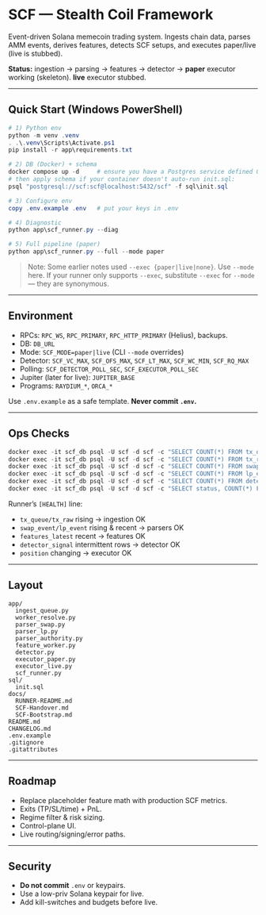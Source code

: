 # SCF — Stealth Coil Framework

Event-driven Solana memecoin trading system. Ingests chain data, parses AMM events, derives features, detects SCF setups, and executes paper/live (live is stubbed).

**Status:** ingestion → parsing → features → detector → **paper** executor working (skeleton). **live** executor stubbed.

---

## Quick Start (Windows PowerShell)

```powershell
# 1) Python env
python -m venv .venv
. .\.venv\Scripts\Activate.ps1
pip install -r app\requirements.txt

# 2) DB (Docker) + schema
docker compose up -d     # ensure you have a Postgres service defined OR run your own container
# then apply schema if your container doesn't auto-run init.sql:
psql "postgresql://scf:scf@localhost:5432/scf" -f sql\init.sql

# 3) Configure env
copy .env.example .env   # put your keys in .env

# 4) Diagnostic
python app\scf_runner.py --diag

# 5) Full pipeline (paper)
python app\scf_runner.py --full --mode paper
```
> Note: Some earlier notes used `--exec {paper|live|none}`. Use `--mode` here. If your runner only supports `--exec`, substitute `--exec` for `--mode` — they are synonymous.

---

## Environment

- RPCs: `RPC_WS`, `RPC_PRIMARY`, `RPC_HTTP_PRIMARY` (Helius), backups.
- DB: `DB_URL`
- Mode: `SCF_MODE=paper|live` (CLI `--mode` overrides)
- Detector: `SCF_VC_MAX`, `SCF_OFS_MAX`, `SCF_LT_MAX`, `SCF_WC_MIN`, `SCF_RQ_MAX`
- Polling: `SCF_DETECTOR_POLL_SEC`, `SCF_EXECUTOR_POLL_SEC`
- Jupiter (later for live): `JUPITER_BASE`
- Programs: `RAYDIUM_*`, `ORCA_*`

Use `.env.example` as a safe template. **Never commit `.env`.**

---

## Ops Checks

```powershell
docker exec -it scf_db psql -U scf -d scf -c "SELECT COUNT(*) FROM tx_queue;"
docker exec -it scf_db psql -U scf -d scf -c "SELECT COUNT(*) FROM tx_raw;"
docker exec -it scf_db psql -U scf -d scf -c "SELECT COUNT(*) FROM swap_event;"
docker exec -it scf_db psql -U scf -d scf -c "SELECT COUNT(*) FROM lp_event;"
docker exec -it scf_db psql -U scf -d scf -c "SELECT COUNT(*) FROM detector_signal;"
docker exec -it scf_db psql -U scf -d scf -c "SELECT status, COUNT(*) FROM position GROUP BY status;"
```

Runner’s `[HEALTH]` line: 
- `tx_queue/tx_raw` rising → ingestion OK
- `swap_event/lp_event` rising & recent → parsers OK
- `features_latest` recent → features OK
- `detector_signal` intermittent rows → detector OK
- `position` changing → executor OK

---

## Layout

```
app/
  ingest_queue.py
  worker_resolve.py
  parser_swap.py
  parser_lp.py
  parser_authority.py
  feature_worker.py
  detector.py
  executor_paper.py
  executor_live.py
  scf_runner.py
sql/
  init.sql
docs/
  RUNNER-README.md
  SCF-Handover.md
  SCF-Bootstrap.md
README.md
CHANGELOG.md
.env.example
.gitignore
.gitattributes
```

---

## Roadmap

- Replace placeholder feature math with production SCF metrics.
- Exits (TP/SL/time) + PnL.
- Regime filter & risk sizing.
- Control-plane UI.
- Live routing/signing/error paths.

---

## Security

- **Do not commit** `.env` or keypairs.
- Use a low-priv Solana keypair for live.
- Add kill-switches and budgets before live.
